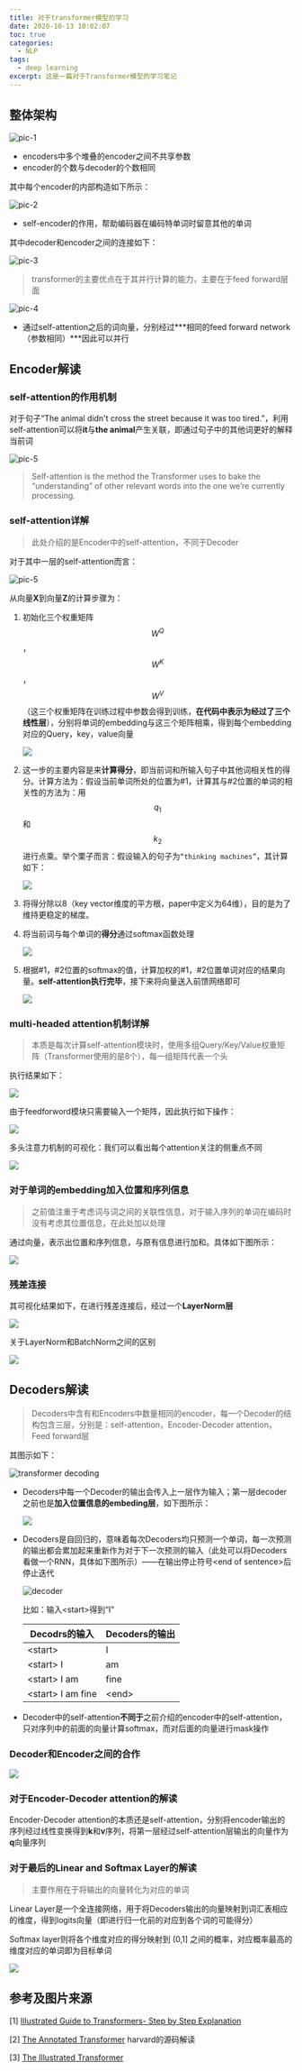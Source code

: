 ```yaml
---
title: 对于transformer模型的学习
date: 2020-10-13 10:02:07
toc: true
categories:
  - NLP
tags:
  - deep learning
excerpt: 这是一篇对于Transformer模型的学习笔记
---
```




## 整体架构

![pic-1](https://gitblog-1302688916.cos.ap-beijing.myqcloud.com/cs224n/202010/13/101415-973478.png)

-   encoders中多个堆叠的encoder之间不共享参数
-   encoder的个数与decoder的个数相同

其中每个encoder的内部构造如下所示：

![pic-2](https://gitblog-1302688916.cos.ap-beijing.myqcloud.com/cs224n/202010/13/103132-869378.png)

-   self-encoder的作用，帮助编码器在编码特单词时留意其他的单词

其中decoder和encoder之间的连接如下：

![pic-3](https://gitblog-1302688916.cos.ap-beijing.myqcloud.com/cs224n/202010/13/103802-231799.png)

>   transformer的主要优点在于其并行计算的能力，主要在于feed forward层面

![pic-4](https://gitblog-1302688916.cos.ap-beijing.myqcloud.com/cs224n/202010/13/110612-707334.png)

-   通过self-attention之后的词向量，分别经过***相同的feed forward network（参数相同）***因此可以并行



## Encoder解读

### self-attention的作用机制

对于句子“The animal didn't cross the street because it was too tired.”，利用self-attention可以将**it**与**the animal**产生关联，即通过句子中的其他词更好的解释当前词

![pic-5](https://gitblog-1302688916.cos.ap-beijing.myqcloud.com/cs224n/202010/13/144942-137878.png)

>   Self-attention is the method the Transformer uses to bake the “understanding” of other relevant words into the one we’re currently processing.

### self-attention详解

>   此处介绍的是Encoder中的self-attention，不同于Decoder

对于其中一层的self-attention而言：

![pic-5](https://gitblog-1302688916.cos.ap-beijing.myqcloud.com/cs224n/202010/13/150413-621094.png)

从向量**X**到向量**Z**的计算步骤为：

1.  初始化三个权重矩阵$$ W^Q $$，$$ W^K $$，$$ W^V $$（这三个权重矩阵在训练过程中参数会得到训练，**在代码中表示为经过了三个线性层**），分别将单词的embedding与这三个矩阵相乘，得到每个embedding对应的Query，key，value向量

    ![](https://gitblog-1302688916.cos.ap-beijing.myqcloud.com/cs224n/202010/13/152004-978635.png)

2.  这一步的主要内容是来**计算得分**，即当前词和所输入句子中其他词相关性的得分。计算方法为：假设当前单词所处的位置为#1，计算其与#2位置的单词的相关性的方法为：用$$q_1$$和$$k_2$$进行点乘。举个栗子而言：假设输入的句子为`“thinking machines”`，其计算如下：

    ![](https://gitblog-1302688916.cos.ap-beijing.myqcloud.com/cs224n/202010/13/155244-486986.png)

3.  将得分除以8（key vector维度的平方根，paper中定义为64维），目的是为了维持更稳定的梯度。

4.  将当前词与每个单词的**得分**通过softmax函数处理

    ![](https://gitblog-1302688916.cos.ap-beijing.myqcloud.com/cs224n/202010/13/155807-360976.png)

5.  根据#1，#2位置的softmax的值，计算加权的#1，#2位置单词对应的结果向量。**self-attention执行完毕**，接下来将向量送入前馈网络即可

    ![](https://gitblog-1302688916.cos.ap-beijing.myqcloud.com/cs224n/202010/14/101317-622906.png)

    

### multi-headed attention机制详解

>   本质是每次计算self-attention模块时，使用多组Query/Key/Value权重矩阵（Transformer使用的是8个），每一组矩阵代表一个头

执行结果如下：

![](https://gitblog-1302688916.cos.ap-beijing.myqcloud.com/cs224n/202010/14/103419-344274.png)



由于feedforword模块只需要输入一个矩阵，因此执行如下操作：

![](https://gitblog-1302688916.cos.ap-beijing.myqcloud.com/cs224n/202010/14/103746-716139.png)

多头注意力机制的可视化：我们可以看出每个attention关注的侧重点不同

![](https://gitblog-1302688916.cos.ap-beijing.myqcloud.com/cs224n/202010/14/104100-978946.png)



### 对于单词的embedding加入位置和序列信息

>   之前值注重于考虑词与词之间的关联性信息，对于输入序列的单词在编码时没有考虑其位置信息，在此处加以处理

通过向量，表示出位置和序列信息，与原有信息进行加和。具体如下图所示：

![](https://gitblog-1302688916.cos.ap-beijing.myqcloud.com/cs224n/202010/14/111647-992352.png)



### 残差连接

其可视化结果如下，在进行残差连接后，经过一个**LayerNorm层**

![](https://gitblog-1302688916.cos.ap-beijing.myqcloud.com/cs224n/202010/14/112412-607998.png)

关于LayerNorm和BatchNorm之间的区别

![](https://gitblog-1302688916.cos.ap-beijing.myqcloud.com/cs224n/202010/14/164818-766333.jpeg)



## Decoders解读

>   Decoders中含有和Encoders中数量相同的encoder，每一个Decoder的结构包含三层，分别是：self-attention，Encoder-Decoder attention，Feed forward层

其图示如下：

![transformer decoding](https://gitblog-1302688916.cos.ap-beijing.myqcloud.com/cs224n/202010/14/150253-984255.gif)

-   Decoders中每一个Decoder的输出会传入上一层作为输入；第一层decoder之前也是**加入位置信息的embeding层**，如下图所示：

    ![](https://gitblog-1302688916.cos.ap-beijing.myqcloud.com/cs224n/202010/16/211125-787650.png)

-   Decoders是自回归的，意味着每次Decoders均只预测一个单词，每一次预测的输出都会累加起来重新作为对于下一次预测的输入（此处可以将Decoders看做一个RNN，具体如下图所示）——在输出停止符号\<end of sentence\>后停止迭代

    ![decoder](https://gitblog-1302688916.cos.ap-beijing.myqcloud.com/cs224n/202010/16/211556-230465.gif)

    比如：输入\<start\>得到“I”

    | Decodrs的输入       | Decoders的输出 |
    | ------------------- | -------------- |
    | \<start\>           | I              |
    | \<start\> I         | am             |
    | \<start\> I am      | fine           |
    | \<start\> I am fine | \<end\>        |

    

-   Decoder中的self-attention**不同于**之前介绍的encoder中的self-attention，只对序列中的前面的向量计算softmax，而对后面的向量进行mask操作




### Decoder和Encoder之间的合作

![](https://gitblog-1302688916.cos.ap-beijing.myqcloud.com/cs224n/202010/14/152149-610504.png)

### 对于Encoder-Decoder attention的解读

Encoder-Decoder attention的本质还是self-attention，分别将encoder输出的序列经过线性变换得到**k**和**v**序列，将第一层经过self-attention层输出的向量作为**q**向量序列



### 对于最后的Linear and Softmax Layer的解读

>   主要作用在于将输出的向量转化为对应的单词

Linear Layer是一个全连接网络，用于将Decoders输出的向量映射到词汇表相应的维度，得到logits向量（即进行归一化前的对应到各个词的可能得分）

Softmax layer则将各个维度对应的得分映射到 (0,1] 之间的概率，对应概率最高的维度对应的单词即为目标单词

![](https://gitblog-1302688916.cos.ap-beijing.myqcloud.com/cs224n/202010/14/155104-628746.png)



## 参考及图片来源

[1] [Illustrated Guide to Transformers- Step by Step Explanation](https://towardsdatascience.com/illustrated-guide-to-transformers-step-by-step-explanation-f74876522bc0)

[2] [The Annotated Transformer](http://nlp.seas.harvard.edu/2018/04/03/attention.html#decoder) harvard的源码解读

[3] [The Illustrated Transformer](http://jalammar.github.io/illustrated-transformer/)

